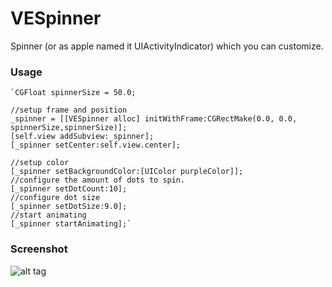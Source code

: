 # VESpinner

Spinner (or as apple named it UIActivityIndicator) which you can customize.

### Usage

    `CGFloat spinnerSize = 50.0;

    //setup frame and position
    _spinner = [[VESpinner alloc] initWithFrame:CGRectMake(0.0, 0.0, spinnerSize,spinnerSize)];
    [self.view addSubview:_spinner];
    [_spinner setCenter:self.view.center];

    //setup color
    [_spinner setBackgroundColor:[UIColor purpleColor]];
    //configure the amount of dots to spin.
    [_spinner setDotCount:10];
    //configure dot size
    [_spinner setDotSize:9.0];
    //start animating
    [_spinner startAnimating];`

### Screenshot
![alt tag](https://github.com/tdubik/VESpinner/blob/master/screenshot.png?raw=true)
